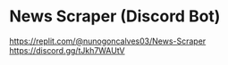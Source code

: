 # News Scraper (Discord Bot)
https://replit.com/@nunogoncalves03/News-Scraper  
https://discord.gg/tJkh7WAUtV  
